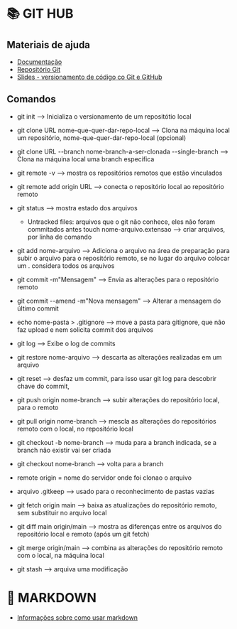 # 📚 GIT HUB

## Materiais de ajuda
- [Documentação](https://git-scm.com/book/en/v2)
- [Repositório Git](https://github.com/elidianaandrade/dio-curso-git-github)
- [Slides - versionamento de código co Git e GitHub](https://academiapme-my.sharepoint.com/:p:/g/personal/renato_dio_me/EYjkgVZuUv5HsVgJUEPv1_oB_QWs8MFBY_PBQ2UAtLqucg?e=262HGK)

## Comandos

- git init -->  Inicializa o versionamento de um repositótio local
- git clone URL nome-que-quer-dar-repo-local --> Clona na máquina local um repositório, nome-que-quer-dar-repo-local (opcional)
- git clone URL --branch nome-branch-a-ser-clonada --single-branch --> Clona na máquina local uma branch específica

- git remote -v --> mostra os repositórios remotos que estão vinculados

- git remote add origin URL --> conecta o repositório local ao repositório remoto

- git status --> mostra estado dos arquivos
    - Untracked files: arquivos que o git não conhece, eles não foram commitados antes
touch nome-arquivo.extensao --> criar arquivos, por linha de comando

- git add nome-arquivo --> Adiciona o arquivo na área de preparação para subir o arquivo para o repositório remoto, se no lugar do arquivo colocar um . considera todos os arquivos

- git commit -m"Mensagem" --> Envia as alterações para o repositório remoto
- git commit --amend -m"Nova mensagem" --> Alterar a mensagem do último commit

- echo nome-pasta > .gitignore --> move a pasta para gitignore, que não faz upload e nem solicita commit dos arquivos

- git log --> Exibe o log de commits

- git restore nome-arquivo --> descarta as alterações realizadas em um arquivo

- git reset --> desfaz um commit, para isso usar git log para descobrir chave do commit,

- git push origin nome-branch --> subir alterações do repositório local, para o remoto

- git pull origin nome-branch --> mescla as alterações do repositórios remoto com o local, no repositório local

- git checkout -b nome-branch --> muda para a branch indicada, se a branch não existir vai ser criada
- git checkout nome-branch --> volta para a branch

- remote origin = nome do servidor onde foi clonao o arquivo
- arquivo .gitkeep --> usado para o reconhecimento de pastas vazias

- git fetch origin main --> baixa as atualizações do repositório remoto, sem substituir no arquivo local
- git diff main origin/main --> mostra as diferenças entre os arquivos do repositório local e remoto (após um git fetch)
- git merge origin/main --> combina as alterações do repositório remoto com o local, na máquina local
- git stash --> arquiva uma modificação

# 📑 MARKDOWN
- [Informações sobre como usar markdown](https://docs.github.com/pt/get-started/writing-on-github/working-with-advanced-formatting/organizing-information-with-tables)
